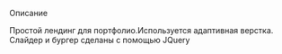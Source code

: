 Описание

Простой лендинг для портфолио.Используется адаптивная верстка. 
Слайдер и бургер сделаны с помощью  JQuery
